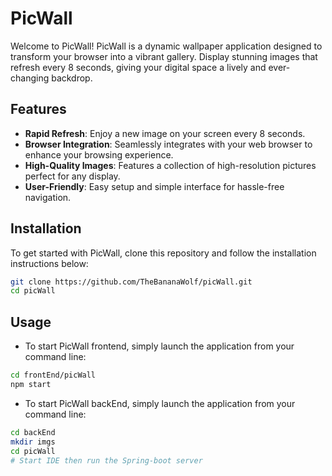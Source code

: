 # PicWall

Welcome to PicWall! PicWall is a dynamic wallpaper application designed to transform your browser into a vibrant gallery. Display stunning images that refresh every 8 seconds, giving your digital space a lively and ever-changing backdrop.

## Features

- **Rapid Refresh**: Enjoy a new image on your screen every 8 seconds.
- **Browser Integration**: Seamlessly integrates with your web browser to enhance your browsing experience.
- **High-Quality Images**: Features a collection of high-resolution pictures perfect for any display.
- **User-Friendly**: Easy setup and simple interface for hassle-free navigation.

## Installation

To get started with PicWall, clone this repository and follow the installation instructions below:

```bash
git clone https://github.com/TheBananaWolf/picWall.git
cd picWall
```

## Usage
- To start PicWall frontend, simply launch the application from your command line:
```bash
cd frontEnd/picWall
npm start
```
- To start PicWall backEnd, simply launch the application from your command line:
```bash
cd backEnd
mkdir imgs
cd picWall
# Start IDE then run the Spring-boot server 
```
